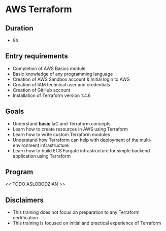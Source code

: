 # AWS Terraform
## Duration
* 8h

## Entry requirements
* Completion of AWS Basics module
* Basic knowledge of any programming language
* Creation of AWS Sandbox account & Initial login to AWS
* Creation of IAM technical user and credentials
* Creation of GitHub account
* Installation of Terraform version 1.4.6

## Goals
* Understand **basic** IaC and Terraform concepts
* Learn how to create resources in AWS using Terraform
* Learn how to write custom Terraform modules
* Understand how Terraform can help with deployment of the multi-environment infrastructure
* Learn how to build ECS Fargate infrastructure for simple backend application using Terraform

## Program
<< TODO ASLOBODZIAN >>

## Disclaimers
* This training does not focus on preparation to any Terraform certification
* This training is focused on initial and practical experience of Terraform

